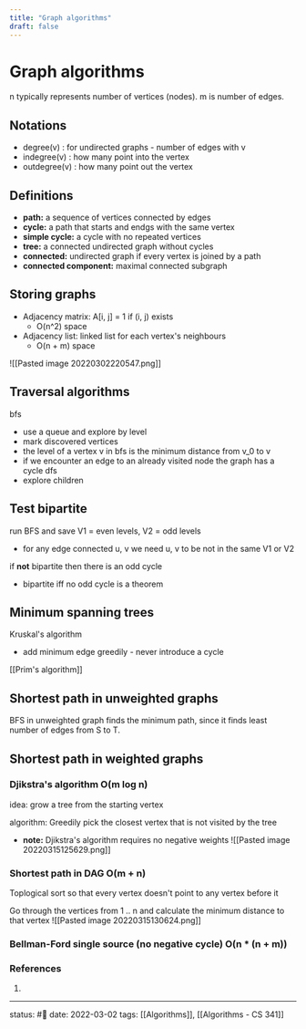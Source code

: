 ```yaml
---
title: "Graph algorithms"
draft: false
---
```

# Graph algorithms
n typically represents number of vertices (nodes). m is number of edges.


## Notations
- degree(v) : for undirected graphs - number of edges with v
- indegree(v) : how many point into the vertex
- outdegree(v) : how many point out the vertex

## Definitions
- **path:** a sequence of vertices connected by edges
- **cycle:** a path that starts and endgs with the same vertex
- **simple cycle:** a cycle with no repeated vertices
- **tree:** a connected undirected graph without cycles
- **connected:** undirected graph if every vertex is joined by a path
- **connected component:** maximal connected subgraph

## Storing graphs
- Adjacency matrix: A\[i, j] = 1 if (i, j) exists
	- O(n^2) space
- Adjacency list: linked list for each vertex's neighbours
	- O(n + m) space
	
![[Pasted image 20220302220547.png]]

## Traversal algorithms
bfs
- use a queue and explore by level
- mark discovered vertices
- the level of a vertex v in bfs is the minimum distance from v_0 to v
- if we encounter an edge to an already visited node the graph has a cycle
dfs
- explore children

## Test bipartite
run BFS and save V1 = even levels, V2 = odd levels
- for any edge connected u, v we need u, v to be not in the same V1 or V2

if **not** bipartite then there is an odd cycle
- bipartite iff no odd cycle is a theorem

## Minimum spanning trees
Kruskal's algorithm
- add minimum edge greedily - never introduce a cycle

[[Prim's algorithm]]

## Shortest path in unweighted graphs
BFS in unweighted graph finds the minimum path, since it finds least number of edges from S to T.

## Shortest path in weighted graphs
### Djikstra's algorithm O(m log n)
idea: grow a tree from the starting vertex

algorithm: Greedily pick the closest vertex that is not visited by the tree
- **note:** Djikstra's algorithm requires no negative weights
![[Pasted image 20220315125629.png]]

### Shortest path in DAG O(m + n)
Toplogical sort so that every vertex doesn't point to any vertex before it

Go through the vertices from 1 .. n and calculate the minimum distance to that vertex
![[Pasted image 20220315130624.png]]

### Bellman-Ford single source (no negative cycle) O(n \* (n + m))

### References
1. 

---
status: #🌱 
date: 2022-03-02
tags: [[Algorithms]], [[Algorithms - CS 341]]